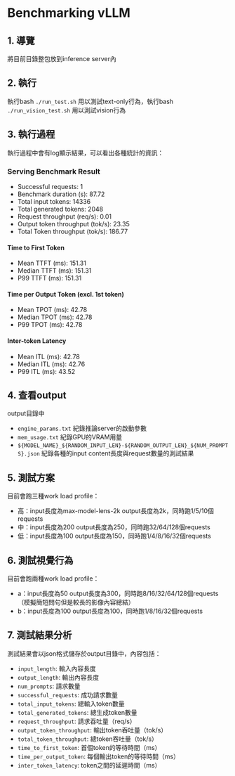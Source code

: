 # Benchmarking vLLM
## 1. 導覽
將目前目錄整包放到inference server內

## 2. 執行
執行bash `./run_test.sh` 用以測試text-only行為，執行bash `./run_vision_test.sh` 用以測試vision行為

## 3. 執行過程
執行過程中會有log顯示結果，可以看出各種統計的資訊：
### Serving Benchmark Result
* Successful requests:                     1
* Benchmark duration (s):                  87.72
* Total input tokens:                      14336
* Total generated tokens:                  2048
* Request throughput (req/s):              0.01
* Output token throughput (tok/s):         23.35
* Total Token throughput (tok/s):          186.77
#### Time to First Token
* Mean TTFT (ms):                          151.31
* Median TTFT (ms):                        151.31
* P99 TTFT (ms):                           151.31
#### Time per Output Token (excl. 1st token)
* Mean TPOT (ms):                          42.78
* Median TPOT (ms):                        42.78
* P99 TPOT (ms):                           42.78
#### Inter-token Latency
* Mean ITL (ms):                           42.78
* Median ITL (ms):                         42.76
* P99 ITL (ms):                            43.52

## 4. 查看output
output目錄中
* `engine_params.txt` 紀錄推論server的啟動參數
* `mem_usage.txt`     紀錄GPU的VRAM用量
* `${MODEL_NAME}_${RANDOM_INPUT_LEN}-${RANDOM_OUTPUT_LEN}_${NUM_PROMPTS}.json`  紀錄各種的input content長度與request數量的測試結果

## 5. 測試方案
目前會跑三種work load profile：
* 高：input長度為max-model-lens-2k output長度為2k，同時跑1/5/10個requests
* 中：input長度為200 output長度為250，同時跑32/64/128個requests
* 低：input長度為100 output長度為150，同時跑1/4/8/16/32個requests

## 6. 測試視覺行為
目前會跑兩種work load profile：
* a：input長度為50 output長度為300，同時跑8/16/32/64/128個requests（模擬簡短問句但是較長的影像內容總結）
* b：input長度為100 output長度為100，同時跑1/8/16/32個requests

## 7. 測試結果分析
測試結果會以json格式儲存於output目錄中，內容包括：
* `input_length`: 輸入內容長度
* `output_length`: 輸出內容長度
* `num_prompts`: 請求數量
* `successful_requests`: 成功請求數量
* `total_input_tokens`: 總輸入token數量
* `total_generated_tokens`: 總生成token數量
* `request_throughput`: 請求吞吐量（req/s）
* `output_token_throughput`: 輸出token吞吐量（tok/s）
* `total_token_throughput`: 總token吞吐量（tok/s）
* `time_to_first_token`: 首個token的等待時間（ms）
* `time_per_output_token`: 每個輸出token的等待時間（ms）
* `inter_token_latency`: token之間的延遲時間（ms）

